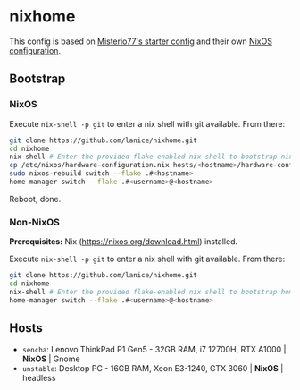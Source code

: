 # nixhome

This config is based on [Misterio77's starter config](https://github.com/Misterio77/nix-starter-configs) and their own [NixOS configuration](https://github.com/Misterio77/nix-config).

## Bootstrap

### NixOS

Execute `nix-shell -p git` to enter a nix shell with git available. From there:

```bash
git clone https://github.com/lanice/nixhome.git
cd nixhome
nix-shell # Enter the provided flake-enabled nix shell to bootstrap nixos and home-manager
cp /etc/nixos/hardware-configuration.nix hosts/<hostname>/hardware-configuration.nix # Make sure you use the nixos-generated hardware config
sudo nixos-rebuild switch --flake .#<hostname>
home-manager switch --flake .#<username>@<hostname>
```

Reboot, done.

### Non-NixOS

**Prerequisites:** Nix (https://nixos.org/download.html) installed.

Execute `nix-shell -p git` to enter a nix shell with git available. From there:

```bash
git clone https://github.com/lanice/nixhome.git
cd nixhome
nix-shell # Enter the provided flake-enabled nix shell to bootstrap home-manager
home-manager switch --flake .#<username>@<hostname>
```

## Hosts

- `sencha`: Lenovo ThinkPad P1 Gen5 - 32GB RAM, i7 12700H, RTX A1000 | **NixOS** | Gnome
- `unstable`: Desktop PC - 16GB RAM, Xeon E3-1240, GTX 3060 | **NixOS** | headless

